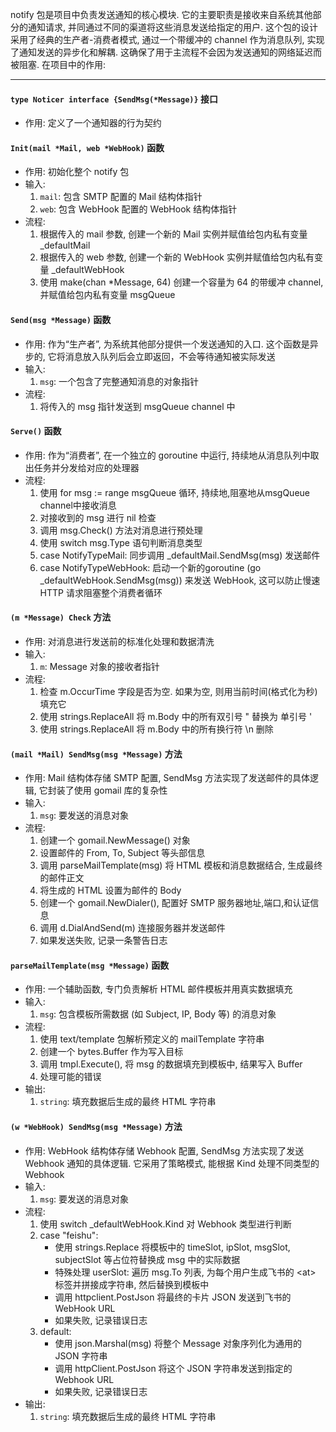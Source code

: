 notify 包是项目中负责发送通知的核心模块. 它的主要职责是接收来自系统其他部分的通知请求, 并同通过不同的渠道将这些消息发送给指定的用户. 这个包的设计采用了经典的生产者-消费者模式, 通过一个带缓冲的 channel 作为消息队列, 实现了通知发送的异步化和解耦. 这确保了用于主流程不会因为发送通知的网络延迟而被阻塞. 在项目中的作用:

---

#### `type Noticer interface {SendMsg(*Message)}` 接口  
- 作用: 定义了一个通知器的行为契约

#### `Init(mail *Mail, web *WebHook)` 函数  
- 作用: 初始化整个 notify 包
- 输入:
    1. `mail`: 包含 SMTP 配置的 Mail 结构体指针
    2. `web`: 包含 WebHook 配置的 WebHook 结构体指针
- 流程:
    1. 根据传入的 mail 参数, 创建一个新的 Mail 实例并赋值给包内私有变量 _defaultMail
    2. 根据传入的 web 参数, 创建一个新的 WebHook 实例并赋值给包内私有变量 _defaultWebHook
    3. 使用 make(chan *Message, 64) 创建一个容量为 64 的带缓冲 channel, 并赋值给包内私有变量 msgQueue

#### `Send(msg *Message)` 函数
- 作用:  作为“生产者”, 为系统其他部分提供一个发送通知的入口. 这个函数是异步的, 它将消息放入队列后会立即返回，不会等待通知被实际发送
- 输入: 
    1. `msg`: 一个包含了完整通知消息的对象指针
- 流程: 
    1. 将传入的 msg 指针发送到 msgQueue channel 中

#### `Serve()` 函数
- 作用: 作为“消费者”, 在一个独立的 goroutine 中运行, 持续地从消息队列中取出任务并分发给对应的处理器
- 流程: 
    1. 使用 for msg := range msgQueue 循环, 持续地,阻塞地从msgQueue channel中接收消息
    2. 对接收到的 msg 进行 nil 检查
    3. 调用 msg.Check() 方法对消息进行预处理
    4. 使用 switch msg.Type 语句判断消息类型
    5. case NotifyTypeMail: 同步调用 _defaultMail.SendMsg(msg) 发送邮件
    6. case NotifyTypeWebHook: 启动一个新的goroutine (go _defaultWebHook.SendMsg(msg)) 来发送 WebHook, 这可以防止慢速 HTTP 请求阻塞整个消费者循环

#### `(m *Message) Check` 方法
- 作用: 对消息进行发送前的标准化处理和数据清洗
- 输入: 
    1. `m`: Message 对象的接收者指针
- 流程: 
    1. 检查 m.OccurTime 字段是否为空. 如果为空, 则用当前时间(格式化为秒)填充它
    2. 使用 strings.ReplaceAll 将 m.Body 中的所有双引号 " 替换为 单引号 '
    3. 使用 strings.ReplaceAll 将 m.Body 中的所有换行符 \n 删除

#### `(mail *Mail) SendMsg(msg *Message)` 方法
- 作用: Mail 结构体存储 SMTP 配置, SendMsg 方法实现了发送邮件的具体逻辑, 它封装了使用 gomail 库的复杂性
- 输入: 
    1. `msg`: 要发送的消息对象
- 流程: 
    1. 创建一个 gomail.NewMessage() 对象
    2. 设置邮件的 From, To, Subject 等头部信息
    3. 调用 parseMailTemplate(msg) 将 HTML 模板和消息数据结合, 生成最终的邮件正文
    4. 将生成的 HTML 设置为邮件的 Body
    5. 创建一个 gomail.NewDialer(), 配置好 SMTP 服务器地址,端口,和认证信息
    6. 调用 d.DialAndSend(m) 连接服务器并发送邮件
    7. 如果发送失败, 记录一条警告日志

#### `parseMailTemplate(msg *Message)` 函数
- 作用: 一个辅助函数, 专门负责解析 HTML 邮件模板并用真实数据填充
- 输入: 
    1. `msg`: 包含模板所需数据 (如 Subject, IP, Body 等) 的消息对象
- 流程: 
    1. 使用 text/template 包解析预定义的 mailTemplate 字符串
    2. 创建一个 bytes.Buffer 作为写入目标
    3. 调用 tmpl.Execute(), 将 msg 的数据填充到模板中, 结果写入 Buffer
    4. 处理可能的错误
- 输出:
    1. `string`:  填充数据后生成的最终 HTML 字符串

#### `(w *WebHook) SendMsg(msg *Message)` 方法
- 作用: WebHook 结构体存储 Webhook 配置, SendMsg 方法实现了发送 Webhook 通知的具体逻辑. 它采用了策略模式, 能根据 Kind 处理不同类型的 Webhook
- 输入: 
    1. `msg`: 要发送的消息对象
- 流程: 
    1. 使用 switch _defaultWebHook.Kind 对 Webhook 类型进行判断
    2. case "feishu":
        - 使用 strings.Replace 将模板中的 timeSlot, ipSlot, msgSlot, subjectSlot 等占位符替换成 msg 中的实际数据
        - 特殊处理 userSlot: 遍历 msg.To 列表, 为每个用户生成飞书的 \<at\> 标签并拼接成字符串, 然后替换到模板中
        - 调用 httpclient.PostJson 将最终的卡片 JSON 发送到飞书的 WebHook URL
        - 如果失败, 记录错误日志
    3. default:
        - 使用 json.Marshal(msg) 将整个 Message 对象序列化为通用的 JSON 字符串
        - 调用 httpClient.PostJson 将这个 JSON 字符串发送到指定的 Webhook URL
        - 如果失败, 记录错误日志
- 输出:
    1. `string`:  填充数据后生成的最终 HTML 字符串
